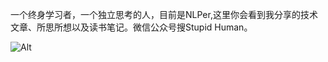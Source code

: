 
一个终身学习者，一个独立思考的人，目前是NLPer,这里你会看到我分享的技术文章、所思所想以及读书笔记。微信公众号搜Stupid Human。

![Alt](https://user-images.githubusercontent.com/35519242/76520646-44329f00-649e-11ea-8b6d-821756aea702.jpg)
 

